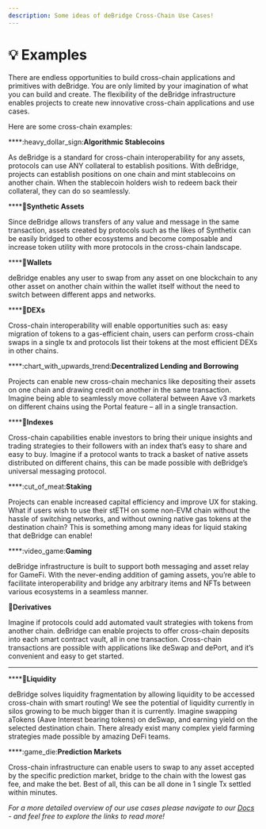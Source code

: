 ```yaml
---
description: Some ideas of deBridge Cross-Chain Use Cases!
---
```


# 💡 Examples

There are endless opportunities to build cross-chain applications and primitives with deBridge. You are only limited by your imagination of what you can build and create. The flexibility of the deBridge infrastructure enables projects to create new innovative cross-chain applications and use cases.&#x20;

Here are some cross-chain examples:

****:heavy\_dollar\_sign:**Algorithmic Stablecoins**

As deBridge is a standard for cross-chain interoperability for any assets, protocols can use ANY collateral to establish positions. With deBridge, projects can establish positions on one chain and mint stablecoins on another chain. When the stablecoin holders wish to redeem back their collateral, they can do so seamlessly.&#x20;



****:balloon:**Synthetic Assets**

Since deBridge allows transfers of any value and message in the same transaction, assets created by protocols such as the likes of Synthetix can be easily bridged to other ecosystems and become composable and increase token utility with more protocols in the cross-chain landscape.



****:handbag:**Wallets**

deBridge enables any user to swap from any asset on one blockchain to any other asset on another chain within the wallet itself without the need to switch between different apps and networks.



****:handshake:**DEXs**

Cross-chain interoperability will enable opportunities such as: easy migration of tokens to a gas-efficient chain, users can perform cross-chain swaps in a single tx and protocols list their tokens at the most efficient DEXs in other chains.



****:chart\_with\_upwards\_trend:**Decentralized Lending and Borrowing**

Projects can enable new cross-chain mechanics like depositing their assets on one chain and drawing credit on another in the same transaction. Imagine being able to seamlessly move collateral between Aave v3 markets on different chains using the Portal feature – all in a single transaction.



****:basket:**Indexes**

Cross-chain capabilities enable investors to bring their unique insights and trading strategies to their followers with an index that’s easy to share and easy to buy. Imagine if a protocol wants to track a basket of native assets distributed on different chains, this can be made possible with deBridge’s universal messaging protocol.



****:cut\_of\_meat:**Staking**

Projects can enable increased capital efficiency and improve UX for staking. What if users wish to use their stETH on some non-EVM chain without the hassle of switching networks, and without owning native gas tokens at the destination chain? This is something among many ideas for liquid staking that deBridge can enable!



****:video\_game:**Gaming**

deBridge infrastructure is built to support both messaging and asset relay for GameFi. With the never-ending addition of gaming assets, you’re able to facilitate interoperability and bridge any arbitrary items and NFTs between various ecosystems in a seamless manner.



:bank:**Derivatives**

Imagine if protocols could add automated vault strategies with tokens from another chain. deBridge can enable projects to offer cross-chain deposits into each smart contract vault, all in one transaction. Cross-chain transactions are possible with applications like deSwap and dePort, and it’s convenient and easy to get started.

****

****:ocean:**Liquidity**

deBridge solves liquidity fragmentation by allowing liquidity to be accessed cross-chain with smart routing! We see the potential of liquidity currently in silos growing to be much bigger than it is currently. Imagine swapping aTokens (Aave Interest bearing tokens) on deSwap, and earning yield on the selected destination chain. There already exist many complex yield farming strategies made possible by amazing DeFi teams.



****:game\_die:**Prediction Markets**

Cross-chain infrastructure can enable users to swap to any asset accepted by the specific prediction market, bridge to the chain with the lowest gas fee, and make the bet. Best of all, this can be all done in 1 single Tx settled within minutes.

_For a more detailed overview of our use cases please navigate to our_ [_Docs_](./) _- and feel free to explore the links to read more!_
